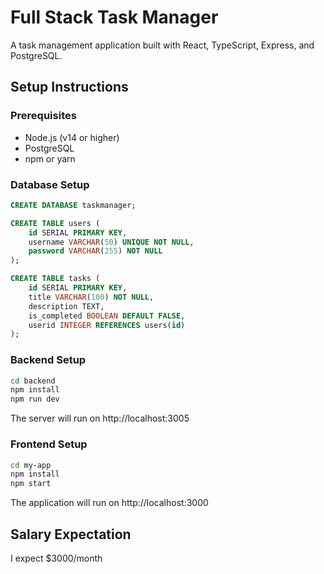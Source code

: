 # Full Stack Task Manager

A task management application built with React, TypeScript, Express, and PostgreSQL.

## Setup Instructions

### Prerequisites
- Node.js (v14 or higher)
- PostgreSQL
- npm or yarn

### Database Setup

```sql
CREATE DATABASE taskmanager;

CREATE TABLE users (
    id SERIAL PRIMARY KEY,
    username VARCHAR(50) UNIQUE NOT NULL,
    password VARCHAR(255) NOT NULL
);

CREATE TABLE tasks (
    id SERIAL PRIMARY KEY,
    title VARCHAR(100) NOT NULL,
    description TEXT,
    is_completed BOOLEAN DEFAULT FALSE,
    userid INTEGER REFERENCES users(id)
);
```

### Backend Setup

```bash
cd backend
npm install
npm run dev
```

The server will run on http://localhost:3005

### Frontend Setup

```bash
cd my-app
npm install
npm start
```

The application will run on http://localhost:3000

## Salary Expectation

I expect $3000/month